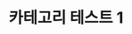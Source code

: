 ---
layout: single
title: "카테고리 테스트 1"
toc: true
toc_sticky: true
toc_label: "On This Page"
categories:
    - python
---